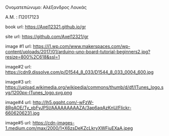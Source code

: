 Ονοματεπώνυμο: Αλέξανδρος Λουκάς

Α.Μ. : Π2017123

book url: https://Axel12321.github.io/gr

site url: https://github.com/Axel12321/gr

image #1 url: https://i1.wp.com/www.makerspaces.com/wp-content/uploads/2017/01/arduino-uno-board-tutorial-beginners2.jpg?resize=800%2C618&ssl=1

image#2 url: https://cdn9.dissolve.com/p/D1544_8_033/D1544_8_033_0004_600.jpg

image#3 url: https://upload.wikimedia.org/wikipedia/commons/thumb/d/df/ITunes_logo.svg/1200px-ITunes_logo.svg.png

image#4 url: http://lh5.ggpht.com/-wFzW-8RgAOE/Ty_xbFyJP5I/AAAAAAAAAZA/3ap6aqAzKnU/Flickr-6606206231.jpg

image#5 url: https://cdn-images-1.medium.com/max/2000/1*X6zsDeKZcLkryXWFiuEXaA.jpeg
